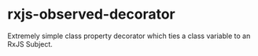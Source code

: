 # rxjs-observed-decorator
Extremely simple class property decorator which ties a class variable to an RxJS Subject.

